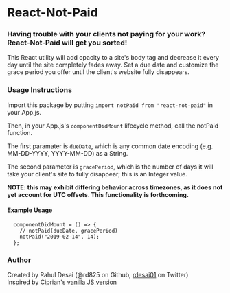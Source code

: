 # React-Not-Paid

### Having trouble with your clients not paying for your work? React-Not-Paid will get you sorted!

This React utility will add opacity to a site's body tag and decrease it every day until the site completely fades away. Set a due date and customize the grace period you offer until the client's website fully disappears.

### Usage Instructions

Import this package by putting `import notPaid from "react-not-paid"` in your App.js. <br/>

Then, in your App.js's `componentDidMount` lifecycle method, call the notPaid function. <br/>

The first paramater is `dueDate`, which is any common date encoding (e.g. MM-DD-YYYY, YYYY-MM-DD) as a String. <br/>

The second parameter is `gracePeriod`, which is the number of days it will take your client's site to fully disappear; this is an Integer value. <br/>

**NOTE: this may exhibit differing behavior across timezones, as it does not yet account for UTC offsets. This functionality is forthcoming.**

#### Example Usage

```
  componentDidMount = () => {
    // notPaid(dueDate, gracePeriod)
    notPaid("2019-02-14", 14);
  };
```

### Author

Created by Rahul Desai (@rd825 on Github, [rdesai01](https://twitter.com/RDesai01) on Twitter) <br/>
Inspired by Ciprian's [vanilla JS version](https://github.com/kleampa/not-paid) <br/>
